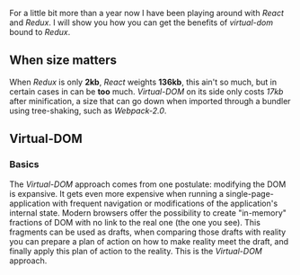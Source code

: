 For a little bit more than a year now I have been playing around with _React_ and _Redux_.
I will show you how you can get the benefits of _virtual-dom_ bound to _Redux_.

## When size matters

When _Redux_ is only **2kb**, _React_ weights **136kb**, this ain't so much, but in certain cases in can be **too** much.
_Virtual-DOM_ on its side only costs *17kb* after minification, a size that can go down when imported through a bundler using tree-shaking,
such as _Webpack-2.0_.

## Virtual-DOM

### Basics

The _Virtual-DOM_ approach comes from one postulate: modifying the DOM is expansive.
It gets even more expensive when running a single-page-application with frequent navigation or modifications of the application's internal state.
Modern browsers offer the possibility to create "in-memory" fractions of DOM with no link to the real one (the one you see).
This fragments can be used as drafts, when comparing those drafts with reality you can prepare a plan of action on how to make reality meet the draft,
and finally apply this plan of action to the reality. This is the _Virtual-DOM_ approach.
